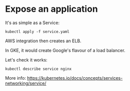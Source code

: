 Expose an application
=====================

It's as simple as a Service:

    kubectl apply -f service.yaml

AWS integration then creates an ELB.

In GKE, it would create Google's flavour of a load balancer.

Let's check it works:

    kubectl describe service nginx

More info: https://kubernetes.io/docs/concepts/services-networking/service/
